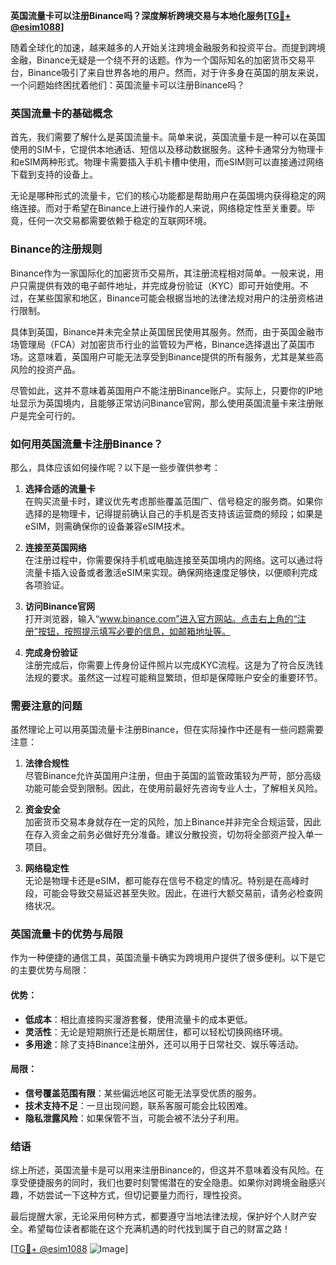 **英国流量卡可以注册Binance吗？深度解析跨境交易与本地化服务[[TG💪+ @esim1088](https://t.me/s/esim1088)]**

随着全球化的加速，越来越多的人开始关注跨境金融服务和投资平台。而提到跨境金融，Binance无疑是一个绕不开的话题。作为一个国际知名的加密货币交易平台，Binance吸引了来自世界各地的用户。然而，对于许多身在英国的朋友来说，一个问题始终困扰着他们：英国流量卡可以注册Binance吗？

### **英国流量卡的基础概念**

首先，我们需要了解什么是英国流量卡。简单来说，英国流量卡是一种可以在英国使用的SIM卡，它提供本地通话、短信以及移动数据服务。这种卡通常分为物理卡和eSIM两种形式。物理卡需要插入手机卡槽中使用，而eSIM则可以直接通过网络下载到支持的设备上。

无论是哪种形式的流量卡，它们的核心功能都是帮助用户在英国境内获得稳定的网络连接。而对于希望在Binance上进行操作的人来说，网络稳定性至关重要。毕竟，任何一次交易都需要依赖于稳定的互联网环境。

### **Binance的注册规则**

Binance作为一家国际化的加密货币交易所，其注册流程相对简单。一般来说，用户只需提供有效的电子邮件地址，并完成身份验证（KYC）即可开始使用。不过，在某些国家和地区，Binance可能会根据当地的法律法规对用户的注册资格进行限制。

具体到英国，Binance并未完全禁止英国居民使用其服务。然而，由于英国金融市场管理局（FCA）对加密货币行业的监管较为严格，Binance选择退出了英国市场。这意味着，英国用户可能无法享受到Binance提供的所有服务，尤其是某些高风险的投资产品。

尽管如此，这并不意味着英国用户不能注册Binance账户。实际上，只要你的IP地址显示为英国境内，且能够正常访问Binance官网，那么使用英国流量卡来注册账户是完全可行的。

### **如何用英国流量卡注册Binance？**

那么，具体应该如何操作呢？以下是一些步骤供参考：

1. **选择合适的流量卡**  
   在购买流量卡时，建议优先考虑那些覆盖范围广、信号稳定的服务商。如果你选择的是物理卡，记得提前确认自己的手机是否支持该运营商的频段；如果是eSIM，则需确保你的设备兼容eSIM技术。

2. **连接至英国网络**  
   在注册过程中，你需要保持手机或电脑连接至英国境内的网络。这可以通过将流量卡插入设备或者激活eSIM来实现。确保网络速度足够快，以便顺利完成各项验证。

3. **访问Binance官网**  
   打开浏览器，输入“www.binance.com”进入官方网站。点击右上角的“注册”按钮，按照提示填写必要的信息，如邮箱地址等。

4. **完成身份验证**  
   注册完成后，你需要上传身份证件照片以完成KYC流程。这是为了符合反洗钱法规的要求。虽然这一过程可能稍显繁琐，但却是保障账户安全的重要环节。

### **需要注意的问题**

虽然理论上可以用英国流量卡注册Binance，但在实际操作中还是有一些问题需要注意：

1. **法律合规性**  
   尽管Binance允许英国用户注册，但由于英国的监管政策较为严苛，部分高级功能可能会受到限制。因此，在使用前最好先咨询专业人士，了解相关风险。

2. **资金安全**  
   加密货币交易本身就存在一定的风险，加上Binance并非完全合规运营，因此在存入资金之前务必做好充分准备。建议分散投资，切勿将全部资产投入单一项目。

3. **网络稳定性**  
   无论是物理卡还是eSIM，都可能存在信号不稳定的情况。特别是在高峰时段，可能会导致交易延迟甚至失败。因此，在进行大额交易前，请务必检查网络状况。

### **英国流量卡的优势与局限**

作为一种便捷的通信工具，英国流量卡确实为跨境用户提供了很多便利。以下是它的主要优势与局限：

#### **优势：**
- **低成本**：相比直接购买漫游套餐，使用流量卡的成本更低。
- **灵活性**：无论是短期旅行还是长期居住，都可以轻松切换网络环境。
- **多用途**：除了支持Binance注册外，还可以用于日常社交、娱乐等活动。

#### **局限：**
- **信号覆盖范围有限**：某些偏远地区可能无法享受优质的服务。
- **技术支持不足**：一旦出现问题，联系客服可能会比较困难。
- **隐私泄露风险**：如果保管不当，可能会被不法分子利用。

### **结语**

综上所述，英国流量卡是可以用来注册Binance的，但这并不意味着没有风险。在享受便捷服务的同时，我们也要时刻警惕潜在的安全隐患。如果你对跨境金融感兴趣，不妨尝试一下这种方式，但切记要量力而行，理性投资。

最后提醒大家，无论采用何种方式，都要遵守当地法律法规，保护好个人财产安全。希望每位读者都能在这个充满机遇的时代找到属于自己的财富之路！

[[TG💪+ @esim1088](https://t.me/s/esim1088) ![Image](https://i.postimg.cc/4NQfJmqS/Snipaste-2025-05-13-00-14-12.png)]